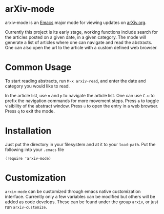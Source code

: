 arXiv-mode
==========

arxiv-mode is an [Emacs](www.gnu.org/s/emacs/‎) major mode for viewing
updates on [arXiv.org](http://arxiv.org).

Currently this project is its early stage, working functions include
search for the articles posted on a given date, in a given
category. The mode will generate a list of articles where one can
navigate and read the abstracts. One can also open the url to the
article with a custom defined web browser.


Common Usage
============

To start reading abstracts, run `M-x arxiv-read`, and enter the date
and category you would like to read.

In the article list, use `n` and `p` to navigate the article list. One
can use `C-u` to prefix the navigation commands for more movement
steps. Press `a` to toggle visibility of the abstract window. Press
`u` to open the entry in a web browser. Press `q` to exit the mode.

Installation
============

Just put the directory in your filesystem and at it to your `load-path`. Put the following into your `.emacs` file

    (require 'arxiv-mode)

Customization
=============

`arxiv-mode` can be customized through emacs native customization
interface. Currently only a few variables can be modified but others
will be added as code develops. These can be found under the group
`arxiv`, or just run `arxiv-customize`.
